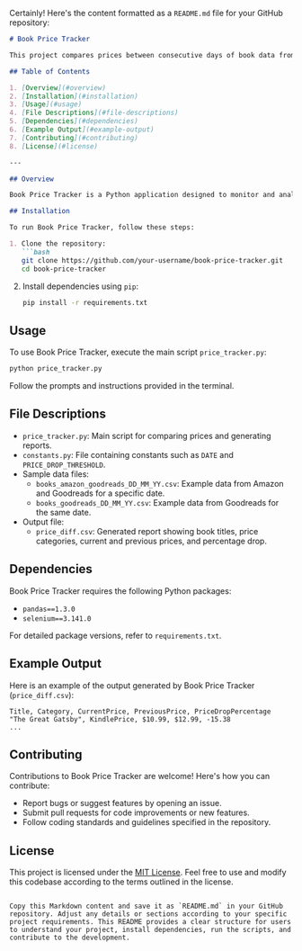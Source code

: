 Certainly! Here's the content formatted as a `README.md` file for your GitHub repository:

```markdown
# Book Price Tracker

This project compares prices between consecutive days of book data from Amazon and Goodreads and generates a report on price drops.

## Table of Contents

1. [Overview](#overview)
2. [Installation](#installation)
3. [Usage](#usage)
4. [File Descriptions](#file-descriptions)
5. [Dependencies](#dependencies)
6. [Example Output](#example-output)
7. [Contributing](#contributing)
8. [License](#license)

---

## Overview

Book Price Tracker is a Python application designed to monitor and analyze price changes of books listed on Amazon and Goodreads. It automates the process of fetching book prices for consecutive days, compares them, and identifies significant price drops based on user-defined thresholds.

## Installation

To run Book Price Tracker, follow these steps:

1. Clone the repository:
   ```bash
   git clone https://github.com/your-username/book-price-tracker.git
   cd book-price-tracker
   ```

2. Install dependencies using `pip`:
   ```bash
   pip install -r requirements.txt
   ```

## Usage

To use Book Price Tracker, execute the main script `price_tracker.py`:

```bash
python price_tracker.py
```

Follow the prompts and instructions provided in the terminal.

## File Descriptions

- `price_tracker.py`: Main script for comparing prices and generating reports.
- `constants.py`: File containing constants such as `DATE` and `PRICE_DROP_THRESHOLD`.
- Sample data files:
  - `books_amazon_goodreads_DD_MM_YY.csv`: Example data from Amazon and Goodreads for a specific date.
  - `books_goodreads_DD_MM_YY.csv`: Example data from Goodreads for the same date.
- Output file:
  - `price_diff.csv`: Generated report showing book titles, price categories, current and previous prices, and percentage drop.

## Dependencies

Book Price Tracker requires the following Python packages:

- `pandas==1.3.0`
- `selenium==3.141.0`

For detailed package versions, refer to `requirements.txt`.

## Example Output

Here is an example of the output generated by Book Price Tracker (`price_diff.csv`):

```csv
Title, Category, CurrentPrice, PreviousPrice, PriceDropPercentage
"The Great Gatsby", KindlePrice, $10.99, $12.99, -15.38
...
```

## Contributing

Contributions to Book Price Tracker are welcome! Here's how you can contribute:

- Report bugs or suggest features by opening an issue.
- Submit pull requests for code improvements or new features.
- Follow coding standards and guidelines specified in the repository.

## License

This project is licensed under the [MIT License](LICENSE). Feel free to use and modify this codebase according to the terms outlined in the license.

```

Copy this Markdown content and save it as `README.md` in your GitHub repository. Adjust any details or sections according to your specific project requirements. This README provides a clear structure for users to understand your project, install dependencies, run the scripts, and contribute to the development.